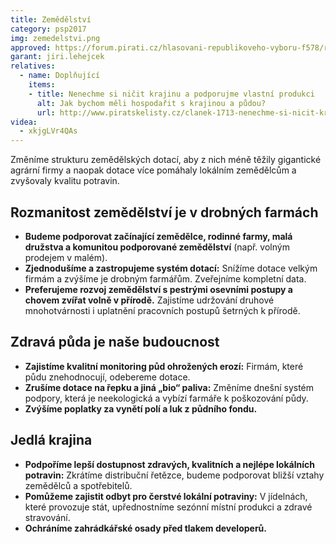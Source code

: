 ```yaml
---
title: Zemědělství
category: psp2017
img: zemedelstvi.png
approved: https://forum.pirati.cz/hlasovani-republikoveho-vyboru-f578/rv-33-2017-program-2017-zemedelstvi-r-h-1-k-t37116.html
garant: jiri.lehejcek
relatives:
  - name: Doplňující
    items:
    - title: Nenechme si ničit krajinu a podporujme vlastní produkci
      alt: Jak bychom měli hospodařit s krajinou a půdou?
      url: http://www.piratskelisty.cz/clanek-1713-nenechme-si-nicit-krajinu-a-podporujme-vlastni-produkci
videa:
  - xkjgLVr4QAs
---
```


Změníme strukturu zemědělských dotací, aby z nich méně těžily gigantické agrární
firmy a naopak dotace více pomáhaly lokálním zemědělcům a zvyšovaly kvalitu
potravin.

## Rozmanitost zemědělství je v drobných farmách

* **Budeme podporovat začínající zemědělce, rodinné farmy, malá družstva a komunitou podporované zemědělství** (např. volným prodejem v malém).
* **Zjednodušíme a zastropujeme systém dotací:** Snížíme dotace velkým
firmám a zvýšíme je drobným farmářům. Zveřejníme kompletní data.
* **Preferujeme rozvoj zemědělství s pestrými osevními postupy a chovem zvířat volně v přírodě.** Zajistíme udržování druhové mnohotvárnosti i uplatnění pracovních postupů šetrných k přírodě.

## Zdravá půda je naše budoucnost

* **Zajistíme kvalitní monitoring půd ohrožených erozí:** Firmám, které půdu
znehodnocují, odebereme dotace.
* **Zrušíme dotace na řepku a jiná „bio“ paliva:** Změníme dnešní systém
podpory, která je neekologická a vybízí farmáře k poškozování půdy.
* **Zvýšíme poplatky za vynětí polí a luk z půdního fondu.**

## Jedlá krajina

* **Podpoříme lepší dostupnost zdravých, kvalitních a nejlépe lokálních potravin:** Zkrátíme distribuční řetězce, budeme podporovat bližší vztahy zemědělců a spotřebitelů.
* **Pomůžeme zajistit odbyt pro čerstvé lokální potraviny:** V jídelnách, které provozuje stát, upřednostníme sezónní místní produkci a zdravé stravování.
* **Ochráníme zahrádkářské osady před tlakem developerů.**
